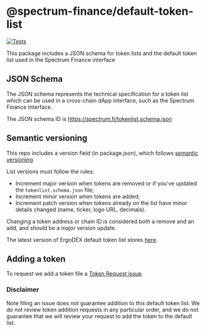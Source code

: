 # @spectrum-finance/default-token-list

[![Tests](https://github.com/ergolabs/default-token-list/workflows/Tests/badge.svg)](https://github.com/spectrum-finance/default-token-list/actions?query=workflow%3ATests)

This package includes a JSON schema for token lists and the default token list used in the Spectrum Finance interface

## JSON Schema
The JSON schema represents the technical specification for a token list which can be used in a cross-chain dApp interface, such as the Spectrum Finance Interface.

The JSON schema ID is https://spectrum.fi/tokenlist.schema.json

## Semantic versioning
This repo includes a version field (in package.json), which follows [semantic versioning](https://semver.org/).

List versions must follow the rules:

- Increment major version when tokens are removed or if you've updated the `tokenlist.schema.json` file;
- Increment minor version when tokens are added;
- Increment patch version when tokens already on the list have minor details changed (name, ticker, logo URL, decimals).

Changing a token address or chain ID is considered both a remove and an add, and should be a major version update.

The latest version of ErgoDEX default token list stores [here](https://ergodex.io/default-token-list.json).

## Adding a token
To request we add a token file a [Token Request issue](https://github.com/spectrum-finance/default-token-list/issues/new?assignees=&labels=token+request&template=token-request.md&title=Add+%7BTOKEN_TICKER%7D%3A+%7BPROJECT_NAME%7D).

### Disclaimer
Note filing an issue does not guarantee addition to this default token list. We do not review token addition requests in any particular order, and we do not guarantee that we will review your request to add the token to the default list.
